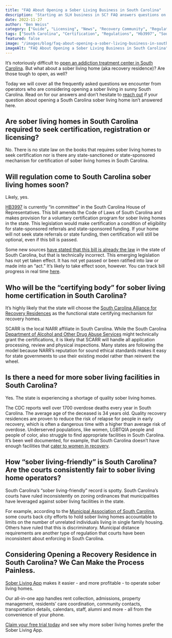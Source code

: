 ```yaml
---
title: "FAQ About Opening a Sober Living Business in South Carolina"
description: 'Starting an SLH business in SC? FAQ answers questions on regs, SCARR & more (Nov 2022 info). Via the Sober Living App blog.'
date: 2022-11-27
author: "Ben Weiss"
category: ["Guide", "Licensing", "News", "Recovery Community", "Regulations", "Sober Living Management"]
tags: ["South Carolina", "Certification", "Regulations", "Hb3997", "South Carolina Alliance For Recovery Residences", "Scarr", "Narr", "Municipal Association Of South Carolina"]
featured: false
image: "/images/blog/faq-about-opening-a-sober-living-business-in-south-carolina.jpg"
imageAlt: "FAQ About Opening a Sober Living Business in South Carolina"
---
```


It’s notoriously difficult to [open an addiction treatment center in South Carolina](<https://behavehealth.com/blog/2022/1/25/opening-an-addiction-treatment-center-in-south-carolina-prepare-for-a-challenge>). But what about a sober living home (aka recovery residence)? Are those tough to open, as well? 

Today we will cover all the frequently asked questions we encounter from operators who are considering opening a sober living in sunny South Carolina. Read on for our answers and don’t hesitate to [reach out](<mailto:contact@behavehealth.com>) if your question about opening a South Carolina sober living home isn’t answered here. 

## Are sober living homes in South Carolina required to seek certification, registration or licensing?

No. There is no state law on the books that requires sober living homes to seek certification nor is there any state-sanctioned or state-sponsored mechanism for certification of sober living homes in South Carolina.

## Will regulation come to South Carolina sober living homes soon? 

Likely, yes. 

[HB3997](<https://www.scstatehouse.gov/sess124_2021-2022/bills/3997.htm>) is currently “in committee” in the South Carolina House of Representatives. This bill amends the Code of Laws of South Carolina and makes provision for a voluntary certification program for sober living homes in the state. This legislation would make certification a condition of eligibility for state-sponsored referrals and state-sponsored funding. If your home will not seek state referrals or state funding, then certification will still be optional, even if this bill is passed.

Some new sources [have stated that this bill is already the law](<https://www.greenvilleonline.com/story/news/local/south-carolina/2019/03/11/south-carolina-addiction-recovery-housing-gets-new-standards-oversight/3054384002/>) in the state of South Carolina, but that is technically incorrect. This emerging legislation has not yet taken effect. It has not yet passed or been ratified into law or made into an “act.” It’s likely to take effect soon, however. You can track bill progress in real time [here](<https://www.scstatehouse.gov/billsearch.php?billnumbers=3997&session=124&summary=B>). 

## Who will be the “certifying body” for sober living home certification in South Carolina?

It’s highly likely that the state will choose the [South Carolina Alliance for Recovery Residences](<https://scarronline.org/>) as the functional state certifying mechanism for recovery homes. 

SCARR is the local NARR affiliate in South Carolina. While the South Carolina [Department of Alcohol and Other Drug Abuse Services](<https://www.daodas.sc.gov/>) might technically grant the certifications, it is likely that SCARR will handle all application processing, review and physical inspections. Many states are following the model because NARR’s reputation for sound ethical standards makes it easy for state governments to use their existing model rather than reinvent the wheel.

## Is there a need for more sober living facilities in South Carolina? 

Yes. The state is experiencing a shortage of quality sober living homes. 

The CDC reports well over 1700 overdose deaths every year in South Carolina. The average age of the deceased is 34 years old. Quality recovery residences are proven to reduce the risk of relapse for people in early recovery, which is often a dangerous time with a higher than average risk of overdose. Underserved populations, like women, LGBTQIA people and people of color, also struggle to find appropriate facilities in South Carolina. It’s been well documented, for example, that South Carolina doesn’t have enough facilities that [cater to women in recovery](<https://www.wjcl.com/article/new-sober-living-home-opening-sc/40659321#>). 

## How “sober living-friendly” is South Carolina? Are the courts consistently fair to sober living home operators?

South Carolina’s “sober living-friendly” record is spotty. South Carolina’s courts have ruled inconsistently on zoning ordinances that municipalities have leveraged against sober living facilities in the state. 

For example, according to the [Municipal Association of South Carolina](<https://www.masc.sc/Pages/newsroom/uptown/December%202016/Cities-protect-vulnerable-residents-regulate-sober-homes.aspx>), some courts back city efforts to hold sober living homes accountable to limits on the number of unrelated individuals living in single family housing. Others have ruled that this is discriminatory. Municipal distance requirements are another type of regulation that courts have been inconsistent about enforcing in South Carolina.

## Considering Opening a Recovery Residence in South Carolina? We Can Make the Process Painless. 

[Sober Living App](<../../../../index.html>) makes it easier - and more profitable - to operate sober living homes. 

Our all-in-one app handles rent collection, admissions, property management, residents’ care coordination, community contacts, transportation details, calendars, staff, alumni and more - all from the convenience of your phone. 

[Claim your free trial today](<https://behavehealth.com/get-started>) and see why more sober living homes prefer the Sober Living App.